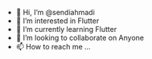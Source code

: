 - 👋 Hi, I’m @sendiahmadi
- 👀 I’m interested in Flutter
- 🌱 I’m currently learning Flutter
- 💞️ I’m looking to collaborate on Anyone
- 📫 How to reach me ...

<!---
sendiahmadi/sendiahmadi is a ✨ special ✨ repository because its `README.md` (this file) appears on your GitHub profile.
You can click the Preview link to take a look at your changes.
--->
